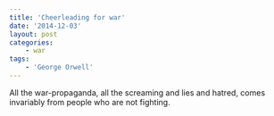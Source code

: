 ```yaml
---
title: 'Cheerleading for war'
date: '2014-12-03'
layout: post
categories:
    - war
tags:
    - 'George Orwell'
---
```


All the war-propaganda, all the screaming and lies and hatred, comes invariably from people who are not fighting.